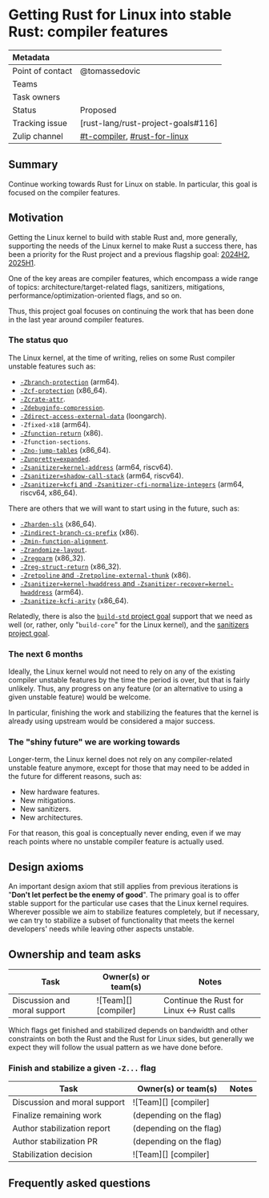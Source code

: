 # Getting Rust for Linux into stable Rust: compiler features

| Metadata         |                                                                                  |
|:-----------------|----------------------------------------------------------------------------------|
| Point of contact | @tomassedovic                                                                    |
| Teams            | <!-- TEAMS WITH ASKS -->                                                         |
| Task owners      | <!-- TASK OWNERS -->                                                             |
| Status           | Proposed                                                                         |
| Tracking issue   | [rust-lang/rust-project-goals#116]                                               |
| Zulip channel    | [#t-compiler][channel-t-compiler], [#rust-for-linux][channel-rust-for-linux]     |

[channel-t-compiler]: https://rust-lang.zulipchat.com/#narrow/channel/131828-t-compiler
[channel-rust-for-linux]: https://rust-lang.zulipchat.com/#narrow/channel/425075-rust-for-linux

## Summary

Continue working towards Rust for Linux on stable. In particular, this goal is focused on the compiler features.

## Motivation

Getting the Linux kernel to build with stable Rust and, more generally, supporting the needs of the Linux kernel to make Rust a success there, has been a priority for the Rust project and a previous flagship goal: [2024H2](https://rust-lang.github.io/rust-project-goals/2024h2/rfl_stable.html), [2025H1](https://rust-lang.github.io/rust-project-goals/2025h1/rfl.html).

One of the key areas are compiler features, which encompass a wide range of topics: architecture/target-related flags, sanitizers, mitigations, performance/optimization-oriented flags, and so on.

Thus, this project goal focuses on continuing the work that has been done in the last year around compiler features.

### The status quo

The Linux kernel, at the time of writing, relies on some Rust compiler unstable features such as:

  - [`-Zbranch-protection`](https://github.com/rust-lang/rust/issues/113369) (arm64).
  - [`-Zcf-protection`](https://github.com/rust-lang/rust/issues/93754) (x86_64).
  - [`-Zcrate-attr`](https://github.com/rust-lang/rust/issues/138287).
  - [`-Zdebuginfo-compression`](https://github.com/rust-lang/rust/issues/120953).
  - [`-Zdirect-access-external-data`](https://github.com/rust-lang/rust/issues/127488) (loongarch).
  - `-Zfixed-x18` (arm64).
  - [`-Zfunction-return`](https://github.com/rust-lang/rust/issues/116853) (x86).
  - `-Zfunction-sections`.
  - [`-Zno-jump-tables`](https://github.com/rust-lang/rust/issues/116592) (x86_64).
  - [`-Zunpretty=expanded`](https://github.com/rust-lang/rust/issues/43364).
  - [`-Zsanitizer=kernel-address`](https://github.com/rust-lang/rust/issues/123615) (arm64, riscv64).
  - [`-Zsanitizer=shadow-call-stack`](https://github.com/rust-lang/rust/issues/123615) (arm64, riscv64).
  - [`-Zsanitizer=kcfi` and `-Zsanitizer-cfi-normalize-integers`](https://github.com/rust-lang/rust/issues/123479) (arm64, riscv64, x86_64).

There are others that we will want to start using in the future, such as:

  - [`-Zharden-sls`](https://github.com/rust-lang/rust/issues/116851) (x86_64).
  - [`-Zindirect-branch-cs-prefix`](https://github.com/rust-lang/rust/pull/140740) (x86).
  - [`-Zmin-function-alignment`](https://github.com/rust-lang/rust/issues/82232).
  - [`-Zrandomize-layout`](https://github.com/rust-lang/rust/issues/106764).
  - [`-Zregparm`](https://github.com/rust-lang/rust/issues/131749) (x86_32).
  - [`-Zreg-struct-return`](https://github.com/rust-lang/rust/issues/116973) (x86_32).
  - [`-Zretpoline` and `-Zretpoline-external-thunk`](https://github.com/rust-lang/rust/pull/135927) (x86).
  - [`-Zsanitizer=kernel-hwaddress` and `-Zsanitizer-recover=kernel-hwaddress`](https://github.com/rust-lang/rust/issues/123615) (arm64).
  - [`-Zsanitize-kcfi-arity`](https://github.com/rust-lang/rust/issues/138311) (x86_64).

Relatedly, there is also the [`build-std` project goal](https://github.com/rust-lang/rust-project-goals/pull/331) support that we need as well (or, rather, only "`build-core`" for the Linux kernel), and the [sanitizers project goal](https://github.com/rust-lang/rust-project-goals/pull/337).

### The next 6 months

Ideally, the Linux kernel would not need to rely on any of the existing compiler unstable features by the time the period is over, but that is fairly unlikely. Thus, any progress on any feature (or an alternative to using a given unstable feature) would be welcome.

In particular, finishing the work and stabilizing the features that the kernel is already using upstream would be considered a major success.

### The "shiny future" we are working towards

Longer-term, the Linux kernel does not rely on any compiler-related unstable feature anymore, except for those that may need to be added in the future for different reasons, such as:

  - New hardware features.
  - New mitigations.
  - New sanitizers.
  - New architectures.

For that reason, this goal is conceptually never ending, even if we may reach points where no unstable compiler feature is actually used.

## Design axioms

An important design axiom that still applies from previous iterations is "**Don't let perfect be the enemy of good**". The primary goal is to offer stable support for the particular use cases that the Linux kernel requires. Wherever possible we aim to stabilize features completely, but if necessary, we can try to stabilize a subset of functionality that meets the kernel developers' needs while leaving other aspects unstable.

## Ownership and team asks

| Task                         | Owner(s) or team(s)  | Notes                                      |
|------------------------------|----------------------|--------------------------------------------|
| Discussion and moral support | ![Team][] [compiler] | Continue the Rust for Linux <-> Rust calls |

Which flags get finished and stabilized depends on bandwidth and other constraints on both the Rust and the Rust for Linux sides, but generally we expect they will follow the usual pattern as we have done before.

### Finish and stabilize a given `-Z...` flag

| Task                         | Owner(s) or team(s)     | Notes |
|------------------------------|-------------------------|-------|
| Discussion and moral support | ![Team][] [compiler]    |       |
| Finalize remaining work      | (depending on the flag) |       |
| Author stabilization report  | (depending on the flag) |       |
| Author stabilization PR      | (depending on the flag) |       |
| Stabilization decision       | ![Team][] [compiler]    |       |

## Frequently asked questions
